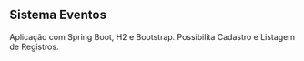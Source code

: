 ## Sistema Eventos
Aplicação com Spring Boot, H2 e Bootstrap.
Possibilita Cadastro e Listagem de Registros.
